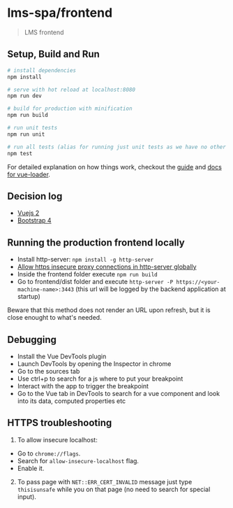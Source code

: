 # lms-spa/frontend

> LMS frontend

## Setup, Build and Run

``` bash
# install dependencies
npm install

# serve with hot reload at localhost:8080
npm run dev

# build for production with minification
npm run build

# run unit tests
npm run unit

# run all tests (alias for running just unit tests as we have no other type of front end tests)
npm test
```

For detailed explanation on how things work, checkout the [guide](http://vuejs-templates.github.io/webpack/) and [docs for vue-loader](http://vuejs.github.io/vue-loader).

## Decision log

* [Vuejs 2](https://protranslating.atlassian.net/projects/LMS/issues/LMS-1)
* [Bootstrap 4](https://protranslating.atlassian.net/projects/LMS/issues/LMS-1)


## Running the production frontend locally

* Install http-server: `npm install -g http-server`
* [Allow https insecure proxy connections in http-server globally](https://github.com/indexzero/http-server/issues/214)
* Inside the frontend folder execute `npm run build`
* Go to frontend/dist folder and execute `http-server -P https://<your-machine-name>:3443` (this url will be logged by the backend application at startup)

Beware that this method does not render an URL upon refresh, but it is close enought to what's needed.

## Debugging
* Install the Vue DevTools plugin
* Launch DevTools by opening the Inspector in chrome
* Go to the sources tab
* Use ctrl+p to search for a js where to put your breakpoint
* Interact with the app to trigger the breakpoint
* Go to the Vue tab in DevTools to search for a vue component and look into its data, computed properties etc

## HTTPS troubleshooting
1. To allow insecure localhost:
 - Go to `chrome://flags`.
 - Search for `allow-insecure-localhost` flag.
 - Enable it.
2. To pass page with `NET::ERR_CERT_INVALID` message just type `thisisunsafe` while you on that page (no need to search for special input).
